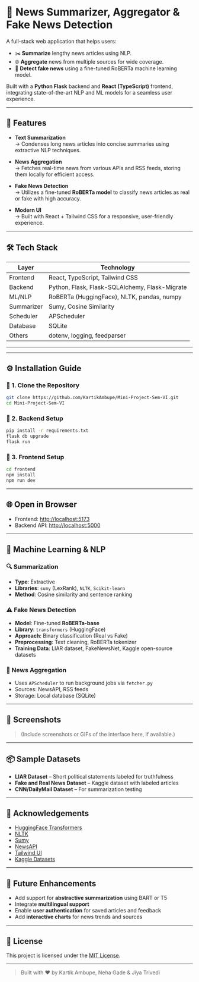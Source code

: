 
# 📰 News Summarizer, Aggregator & Fake News Detection

A full-stack web application that helps users:

- ✂️ **Summarize** lengthy news articles using NLP.
- 🌐 **Aggregate** news from multiple sources for wide coverage.
- 🧪 **Detect fake news** using a fine-tuned RoBERTa machine learning model.

Built with a **Python Flask** backend and **React (TypeScript)** frontend, integrating state-of-the-art NLP and ML models for a seamless user experience.

---

## 🚀 Features

- **Text Summarization**  
  → Condenses long news articles into concise summaries using extractive NLP techniques.

- **News Aggregation**  
  → Fetches real-time news from various APIs and RSS feeds, storing them locally for efficient access.

- **Fake News Detection**  
  → Utilizes a fine-tuned **RoBERTa model** to classify news articles as real or fake with high accuracy.

- **Modern UI**  
  → Built with React + Tailwind CSS for a responsive, user-friendly experience.

---

## 🛠️ Tech Stack

| Layer     | Technology                                      |
|-----------|-------------------------------------------------|
| Frontend  | React, TypeScript, Tailwind CSS                 |
| Backend   | Python, Flask, Flask-SQLAlchemy, Flask-Migrate |
| ML/NLP    | RoBERTa (HuggingFace), NLTK, pandas, numpy      |
| Summarizer | Sumy, Cosine Similarity                        |
| Scheduler | APScheduler                                     |
| Database  | SQLite                                          |
| Others    | dotenv, logging, feedparser                     |

---

---

## ⚙️ Installation Guide

### 🔧 1. Clone the Repository

```bash
git clone https://github.com/KartikAmbupe/Mini-Project-Sem-VI.git
cd Mini-Project-Sem-VI
```

### 🔧 2. Backend Setup

```bash
pip install -r requirements.txt
flask db upgrade
flask run
```

### 🔧 3. Frontend Setup

```bash
cd frontend
npm install
npm run dev
```

---

## 🌐 Open in Browser

- Frontend: [http://localhost:5173](http://localhost:5173)  
- Backend API: [http://localhost:5000](http://localhost:5000)

---

## 🧠 Machine Learning & NLP

### 🔍 Summarization

- **Type**: Extractive
- **Libraries**: `sumy` (LexRank), `NLTK`, `Scikit-learn`
- **Method**: Cosine similarity and sentence ranking

### ⚠️ Fake News Detection

- **Model**: Fine-tuned **RoBERTa-base**
- **Library**: `transformers` (HuggingFace)
- **Approach**: Binary classification (Real vs Fake)
- **Preprocessing**: Text cleaning, RoBERTa tokenizer
- **Training Data**: LIAR dataset, FakeNewsNet, Kaggle open-source datasets

### 📅 News Aggregation

- Uses `APScheduler` to run background jobs via `fetcher.py`
- Sources: NewsAPI, RSS feeds
- Storage: Local database (SQLite)

---

## 📸 Screenshots

> (Include screenshots or GIFs of the interface here, if available.)

---

## 📦 Sample Datasets

- **LIAR Dataset** – Short political statements labeled for truthfulness
- **Fake and Real News Dataset** – Kaggle dataset with labeled articles
- **CNN/DailyMail Dataset** – For summarization testing

---

## 🙏 Acknowledgements

- [HuggingFace Transformers](https://huggingface.co/transformers/)
- [NLTK](https://www.nltk.org/)
- [Sumy](https://github.com/miso-belica/sumy)
- [NewsAPI](https://newsapi.org/)
- [Tailwind UI](https://tailwindcss.com/)
- [Kaggle Datasets](https://www.kaggle.com/)

---

## 📌 Future Enhancements

- Add support for **abstractive summarization** using BART or T5
- Integrate **multilingual support**
- Enable **user authentication** for saved articles and feedback
- Add **interactive charts** for news trends and sources

---

## 📄 License

This project is licensed under the [MIT License](LICENSE).

---

> Built with ❤️ by Kartik Ambupe, Neha Gade & Jiya Trivedi
